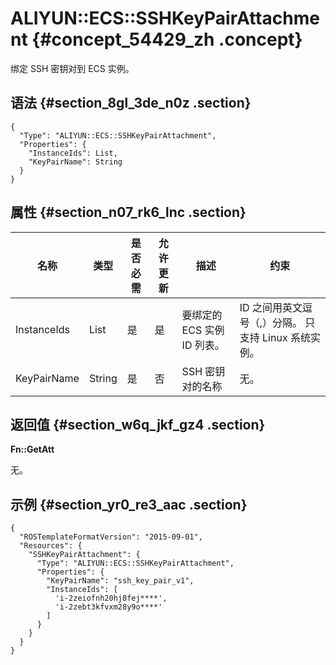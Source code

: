 # ALIYUN::ECS::SSHKeyPairAttachment {#concept_54429_zh .concept}

绑定 SSH 密钥对到 ECS 实例。

## 语法 {#section_8gl_3de_n0z .section}

``` {#codeblock_efu_1eq_p6u .language-json}
{
  "Type": "ALIYUN::ECS::SSHKeyPairAttachment",
  "Properties": {
    "InstanceIds": List,
    "KeyPairName": String
  }
}
```

## 属性 {#section_n07_rk6_lnc .section}

|名称|类型|是否必需|允许更新|描述|约束|
|--|--|----|----|--|--|
|InstanceIds|List|是|是|要绑定的 ECS 实例 ID 列表。|ID 之间用英文逗号（,）分隔。 只支持 Linux 系统实例。|
|KeyPairName|String|是|否|SSH 密钥对的名称|无。|

## 返回值 {#section_w6q_jkf_gz4 .section}

**Fn::GetAtt**

无。

## 示例 {#section_yr0_re3_aac .section}

``` {#codeblock_efu_1eq_p6u .language-json}
{
  "ROSTemplateFormatVersion": "2015-09-01",
  "Resources": {
    "SSHKeyPairAttachment": {
      "Type": "ALIYUN::ECS::SSHKeyPairAttachment",
      "Properties": {
        "KeyPairName": "ssh_key_pair_v1",
        "InstanceIds": [
          'i-2zeiofnh20hj8fej****',
          'i-2zebt3kfvxm28y9o****'
        ]
      }
    }
  }
}
```

